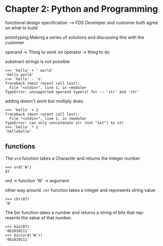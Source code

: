 # Chapter 2: Python and Programming

functional design specification --> FDS
Developer and customer both agree on what to build

prototyping
Making a series of solutions and discussing this with the customer

operand -> Thing to work on
operator -> thing to do

substract strings is not possible
```
>>> 'hello' + ' world'
'hello world'
>>> 'hello' - 'o'
Traceback (most recent call last):
  File "<stdin>", line 1, in <module>
TypeError: unsupported operand type(s) for -: 'str' and 'str'
```

adding doesn't work but multiply does. 
```
>>> 'hello' + 2
Traceback (most recent call last):
  File "<stdin>", line 1, in <module>
TypeError: can only concatenate str (not "int") to str
>>> 'hello' * 2
'hellohello'
```


## functions
The ```ord``` function takes a Character and returns the integer number
```
>>> ord('W')
87
```
ord -> function
'W' -> argument

other way around. ```chr``` function takes a integer and represents string value
```
>>> chr(87)
'W'
```
 The bin function takes a number and returns a string of bits that rep- resents the value of that number.

```
>>> bin(87)
'0b1010111'
>>> bin(ord('W'))
'0b1010111'
```